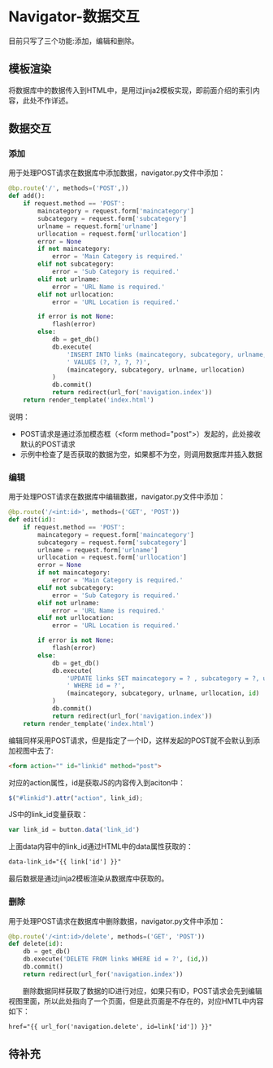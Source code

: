 # Navigator-数据交互
目前只写了三个功能:添加，编辑和删除。
## 模板渲染
将数据库中的数据传入到HTML中，是用过jinja2模板实现，即前面介绍的索引内容，此处不作详述。
## 数据交互
### 添加
用于处理POST请求在数据库中添加数据，navigator.py文件中添加：
```python
@bp.route('/', methods=('POST',))
def add():
    if request.method == 'POST':
        maincategory = request.form['maincategory']
        subcategory = request.form['subcategory']
        urlname = request.form['urlname']
        urllocation = request.form['urllocation']
        error = None
        if not maincategory:
            error = 'Main Category is required.'
        elif not subcategory:
            error = 'Sub Category is required.'
        elif not urlname:
            error = 'URL Name is required.'
        elif not urllocation:
            error = 'URL Location is required.'

        if error is not None:
            flash(error)
        else:
            db = get_db()
            db.execute(
                'INSERT INTO links (maincategory, subcategory, urlname, urllocation)'
                ' VALUES (?, ?, ?, ?)',
                (maincategory, subcategory, urlname, urllocation)
            )
            db.commit()
            return redirect(url_for('navigation.index'))
    return render_template('index.html')
```
说明：
- POST请求是通过添加模态框（&#60;form method="post">）发起的，此处接收默认的POST请求
- 示例中检查了是否获取的数据为空，如果都不为空，则调用数据库并插入数据

### 编辑
用于处理POST请求在数据库中编辑数据，navigator.py文件中添加：
```py
@bp.route('/<int:id>', methods=('GET', 'POST'))
def edit(id):
    if request.method == 'POST':
        maincategory = request.form['maincategory']
        subcategory = request.form['subcategory']
        urlname = request.form['urlname']
        urllocation = request.form['urllocation']
        error = None
        if not maincategory:
            error = 'Main Category is required.'
        elif not subcategory:
            error = 'Sub Category is required.'
        elif not urlname:
            error = 'URL Name is required.'
        elif not urllocation:
            error = 'URL Location is required.'

        if error is not None:
            flash(error)
        else:
            db = get_db()
            db.execute(
                'UPDATE links SET maincategory = ? , subcategory = ?, urlname = ?, urllocation = ?'
                ' WHERE id = ?',
                (maincategory, subcategory, urlname, urllocation, id)
            )
            db.commit()
            return redirect(url_for('navigation.index'))
    return render_template('index.html')
```
编辑同样采用POST请求，但是指定了一个ID，这样发起的POST就不会默认到添加视图中去了:
```html
<form action="" id="linkid" method="post">
```
对应的action属性，id是获取JS的内容传入到aciton中：
```js
$("#linkid").attr("action", link_id);
```
JS中的link_id变量获取：
```js
var link_id = button.data('link_id')
```
上面data内容中的link_id通过HTML中的data属性获取的：
```html
data-link_id="{{ link['id'] }}" 
```
最后数据是通过jinja2模板渲染从数据库中获取的。

### 删除
用于处理POST请求在数据库中删除数据，navigator.py文件中添加：
```py
@bp.route('/<int:id>/delete', methods=('GET', 'POST'))
def delete(id):
    db = get_db()
    db.execute('DELETE FROM links WHERE id = ?', (id,))
    db.commit()
    return redirect(url_for('navigation.index'))
```
&#8195;&#8195;删除数据同样获取了数据的ID进行对应，如果只有ID，POST请求会先到编辑视图里面，所以此处指向了一个页面，但是此页面是不存在的，对应HMTL中内容如下：
```html
href="{{ url_for('navigation.delete', id=link['id']) }}"
```
## 待补充
